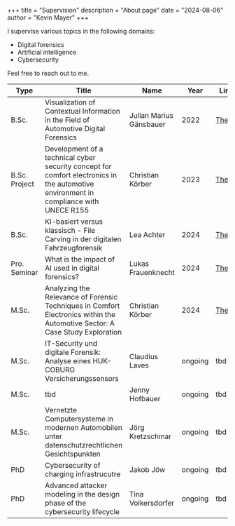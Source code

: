 +++
title = "Supervision"
description = "About page"
date = "2024-08-06"
author = "Kevin Mayer"
+++

I supervise various topics in the following domains:
- Digital forensics
- Artificial intelligence
- Cybersecurity

Feel free to reach out to me.

| Type | Title | Name | Year | Link |
| ---- | ----- | ---- | ---- | ---- |
| B.Sc. | Visualization of Contextual Information in the Field of Automotive Digital Forensics | Julian Marius Gänsbauer | 2022 | [Thesis](/thesis/julian-ba-final.pdf) |
| B.Sc. Project | Development of a technical cyber security concept for comfort electronics in the automotive environment in compliance with UNECE R155 | Christian Körber | 2023 | [Thesis](/thesis/Development_of_a_technical_cybersecurity_concept_for_comfort_electronics_in_the_automotive_environment.pdf) |
| B.Sc. | KI-basiert versus klassisch - File Carving in der digitalen Fahrzeugforensik | Lea Achter | 2024 | [Thesis](/thesis/KI_basiert_versus_klassisch_File_Carving_in_der_digitalen_Fahrzeugforensik.pdf) |
| Pro. Seminar | What is the impact of AI used in digital forensics? | Lukas Frauenknecht | 2024 | [Thesis](/thesis/Lukas_Frauenknecht_ProSemER-SS24_final_Version.pdf) |
| M.Sc. | Analyzing the Relevance of Forensic Techniques in Comfort Electronics within the Automotive Sector: A Case Study Exploration | Christian Körber | 2024 | [Thesis](/thesis/Analyzing_the_Relevance_of_Forensic_Techniques_in_Comfort_Electronics_within_the_Automotive_Sector__A_Case_Study_Exploration.pdf) |
| M.Sc. | IT-Security und digitale Forensik: Analyse eines HUK-COBURG Versicherungssensors | Claudius Laves | ongoing | tbd |
| M.Sc. | tbd | Jenny Hofbauer | ongoing | tbd |
| M.Sc. | Vernetzte Computersysteme in modernen Automobilen unter datenschutzrechtlichen Gesichtspunkten | Jörg Kretzschmar | ongoing | tbd |
| PhD | Cybersecurity of charging infrastrucutre | Jakob Jöw | ongoing | tbd |
| PhD | Advanced attacker modeling in the design phase of the cybersecurity lifecycle | Tina Volkersdorfer | ongoing | tbd |
